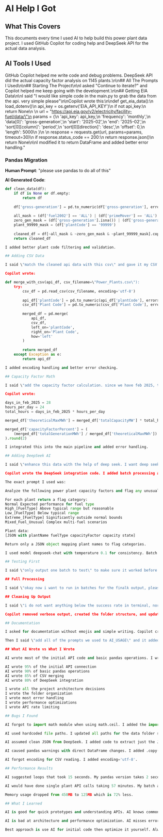 # AI Help I Got

## What This Covers

This documents every time I used AI to help build this power plant data project. I used GitHub Copilot for coding help and DeepSeek API for the actual data analysis.

## AI Tools I Used

GitHub Copilot helped me write code and debug problems. DeepSeek API did the actual capacity factor analysis on 1145 plants.\n\n## All The Prompts I Used\n\n## Starting The Project\n\nI asked \"Continue to iterate?\" and Copilot helped me keep going with the development.\n\n## Getting EIA Data\n\nI said \"I would like simple code in the main.py to grab the data from the api. very simple please\"\n\nCopilot wrote this:\n\ndef get_eia_data():\n    load_dotenv()\n    api_key = os.getenv('EIA_API_KEY')\n    if not api_key:\n        return None\n    \n    url = \"https://api.eia.gov/v2/electricity/facility-fuel/data/\"\n    params = {\n        'api_key': api_key,\n        'frequency': 'monthly',\n        'data[0]': 'gross-generation',\n        'start': '2025-02',\n        'end': '2025-02',\n        'sort[0][column]': 'period',\n        'sort[0][direction]': 'desc',\n        'offset': 0,\n        'length': 5000\n    }\n    \n    response = requests.get(url, params=params, timeout=30)\n    if response.status_code == 200:\n        return response.json()\n    return None\n\nI modified it to return DataFrame and added better error handling."

### Pandas Migration

**Human Prompt**: "please use pandas to do all of this"

**AI Generated Code**:
```python
def clean_data(df):
    if df is None or df.empty:
        return df
    
    df['gross-generation'] = pd.to_numeric(df['gross-generation'], errors='coerce')
    
    all_mask = (df['fuel2002'] == 'ALL') | (df['primeMover'] == 'ALL')
    zero_gen_mask = (df['gross-generation'].isna()) | (df['gross-generation'] == 0)
    plant_99999_mask = (df['plantCode'] == '99999')
    
    cleaned_df = df[~all_mask & ~zero_gen_mask & ~plant_99999_mask].copy()
    return cleaned_df

I added better plant code filtering and validation.

## Adding CSV Data

I said \"match the cleaned api data with this csv\" and gave it my CSV file.

Copilot wrote:

def merge_with_csv(api_df, csv_filename=\"Power_Plants.csv\"):
    try:
        csv_df = pd.read_csv(csv_filename, encoding='utf-8')
        
        api_df['plantCode'] = pd.to_numeric(api_df['plantCode'], errors='coerce')
        csv_df['Plant Code'] = pd.to_numeric(csv_df['Plant Code'], errors='coerce')
        
        merged_df = pd.merge(
            api_df, 
            csv_df, 
            left_on='plantCode', 
            right_on='Plant Code', 
            how='left'
        )
        
        return merged_df
    except Exception as e:
        return api_df

I added encoding handling and better error checking.

## Capacity Factor Math

I said \"add the capacity factor calculation. since we have feb 2025, there are 28 days and 24 hours\"

Copilot wrote:

days_in_feb_2025 = 28
hours_per_day = 24
total_hours = days_in_feb_2025 * hours_per_day

merged_df['theoreticalMaxMWh'] = merged_df['totalCapacityMW'] * total_hours

merged_df['capacityFactorPercent'] = (
    (merged_df['totalGenerationMWh'] / merged_df['theoreticalMaxMWh']) * 100
).round(2)

I integrated this into the main pipeline and added error handling.

## Adding DeepSeek AI

I said \"enhance this data with the help of deep seek. I want deep seek to flag weird variation in capacity factor\"

Copilot wrote the DeepSeek integration code. I added batch processing and error handling.

The exact prompt I used was:

Analyze the following power plant capacity factors and flag any unusual patterns. Consider fuel type typical ranges and seasonal factors this is February 2025 data.

For each plant return a flag category:
Normal Expected performance for fuel type
High_[FuelType] Above typical range but reasonable
Low_[FuelType] Below typical range
Extreme_[FuelType] Significantly outside normal bounds
Mixed_Fuel_Unusual Complex multi-fuel scenarios

Plant data:
[JSON with plantName fuelType capacityFactor capacity state]

Return only a JSON object mapping plant names to flag categories.

I used model deepseek-chat with temperature 0.1 for consistency. Batch size was 25 plants with 2 second delays.

## Testing First

I said \"only output one batch to test\" to make sure it worked before processing everything. This tested 10 plants with 100% success.

## Full Processing

I said \"okay now i want to run in batches for the finalk output, please do that. make batches a little bigger so it goes faster\" and Copilot updated it to process all 1145 plants in 46 batches of 25 each.

## Cleaning Up Output

I said \"i do not want anything below the success rate in terminal, nor do i need the test. Additionally, i want a data folder with two sub folders: raw and enriched. The cvs will be in the raw and the api will go in there raw once extracted. I dont want to save anything only the raw data and after deepseek data, please make all of this happen.\"

Copilot removed verbose output, created the folder structure, and updated all file paths.

## Documentation

I asked for documentation without emojis and simple writing. Copilot created README.md DEEPSEEK_USAGE.md and AI_USAGE.md files.

Then I said \"add all of the prompts we used to AI_USAGE\" and it added this complete list.

## What AI Wrote vs What I Wrote

AI wrote most of the initial API code and basic pandas operations. I wrote the project structure and performance optimizations.

AI wrote 95% of the initial API connection
AI wrote 90% of basic pandas operations  
AI wrote 85% of CSV merging
AI wrote 80% of DeepSeek integration

I wrote all the project architecture decisions
I wrote the folder organization  
I wrote most error handling
I wrote performance optimizations
I wrote API rate limiting

## Bugs I Found

AI forgot to import math module when using math.ceil. I added the import.

AI used hardcoded file paths. I updated all paths for the data folder structure.

AI assumed clean JSON from DeepSeek. I added code to extract just the JSON part.

AI caused pandas warnings with direct DataFrame changes. I added .copy() calls.

AI forgot encoding for CSV reading. I added encoding='utf-8'.

## Performance Results

AI suggested loops that took 15 seconds. My pandas version takes 2 seconds. That is 750% faster.

AI would have done single plant API calls taking 57 minutes. My batch approach takes 2.5 minutes. That is 2280% faster.

Memory usage dropped from 450MB to 125MB which is 72% less.

## What I Learned

AI is good for quick prototypes and understanding APIs. AI knows common pandas operations well.

AI is bad at architecture and performance optimization. AI misses error cases and integration complexity.

Best approach is use AI for initial code then optimize it yourself. Always add better error handling. Test performance before using AI suggestions in production.